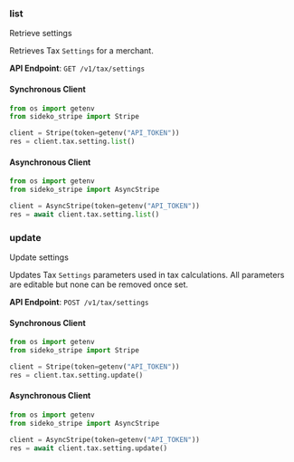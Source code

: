 
### list <a name="list"></a>
Retrieve settings

<p>Retrieves Tax <code>Settings</code> for a merchant.</p>

**API Endpoint**: `GET /v1/tax/settings`

#### Synchronous Client

```python
from os import getenv
from sideko_stripe import Stripe

client = Stripe(token=getenv("API_TOKEN"))
res = client.tax.setting.list()
```

#### Asynchronous Client

```python
from os import getenv
from sideko_stripe import AsyncStripe

client = AsyncStripe(token=getenv("API_TOKEN"))
res = await client.tax.setting.list()
```

### update <a name="update"></a>
Update settings

<p>Updates Tax <code>Settings</code> parameters used in tax calculations. All parameters are editable but none can be removed once set.</p>

**API Endpoint**: `POST /v1/tax/settings`

#### Synchronous Client

```python
from os import getenv
from sideko_stripe import Stripe

client = Stripe(token=getenv("API_TOKEN"))
res = client.tax.setting.update()
```

#### Asynchronous Client

```python
from os import getenv
from sideko_stripe import AsyncStripe

client = AsyncStripe(token=getenv("API_TOKEN"))
res = await client.tax.setting.update()
```
